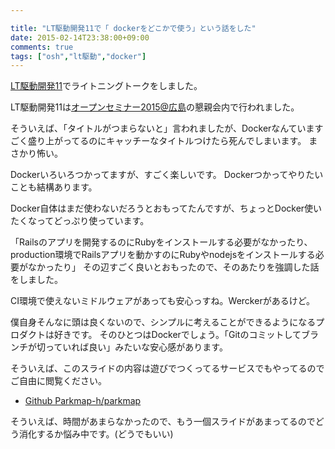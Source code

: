 ```yaml
---

title: "LT駆動開発11で「 dockerをどこかで使う」という話をした"
date: 2015-02-14T23:38:00+09:00
comments: true
tags: ["osh","lt駆動","docker"]
---
```


[LT駆動開発11](https://github.com/LTDD/Sessions/wiki/LT%E9%A7%86%E5%8B%95%E9%96%8B%E7%99%BA11)でライトニングトークをしました。

LT駆動開発11は[オープンセミナー2015@広島](http://osh-web.github.io/2015/)の懇親会内で行われました。

そういえば、「タイトルがつまらないと」言われましたが、Dockerなんていますごく盛り上がってるのにキャッチーなタイトルつけたら死んでしまいます。
まさかり怖い。

<script async class="speakerdeck-embed" data-id="150b79fe25574978b0642df9aa2ba30c" data-ratio="1.33333333333333" src="//speakerdeck.com/assets/embed.js"></script>

Dockerいろいろつかってますが、すごく楽しいです。
Dockerつかってやりたいことも結構あります。

Docker自体はまだ使わないだろうとおもってたんですが、ちょっとDocker使いたくなってどっぷり使っています。

「Railsのアプリを開発するのにRubyをインストールする必要がなかったり、production環境でRailsアプリを動かすのにRubyやnodejsをインストールする必要がなかったり」
その辺すごく良いとおもったので、そのあたりを強調した話をしました。

CI環境で使えないミドルウェアがあっても安心っすね。Werckerがあるけど。

僕自身そんなに頭は良くないので、シンプルに考えることができるようになるプロダクトは好きです。
そのひとつはDockerでしょう。「Gitのコミットしてブランチが切っていれば良い」みたいな安心感があります。

そういえば、このスライドの内容は遊びでつくってるサービスでもやってるのでご自由に閲覧ください。

* [Github Parkmap-h/parkmap](https://github.com/parkmap-h/parkmap)

そういえば、時間があまらなかったので、もう一個スライドがあまってるのでどう消化するか悩み中です。(どうでもいい)
